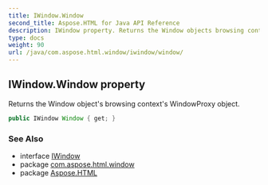 ```yaml
---
title: IWindow.Window
second_title: Aspose.HTML for Java API Reference
description: IWindow property. Returns the Window objects browsing contexts WindowProxy object
type: docs
weight: 90
url: /java/com.aspose.html.window/iwindow/window/
---
```

## IWindow.Window property

Returns the Window object's browsing context's WindowProxy object.

```java
public IWindow Window { get; }
```

### See Also

* interface [IWindow](../)
* package [com.aspose.html.window](../../iwindow/)
* package [Aspose.HTML](../../../)
